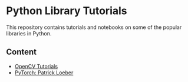 # Python Library Tutorials

This repository contains tutorials and notebooks on some of the popular libraries in Python.

## Content
- [OpenCV Tutorials](./OpenCV_Tutorials/)
- [PyTorch: Patrick Loeber](./PyTorch_PyEng/)